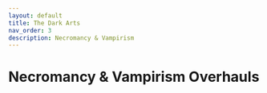 ```yaml
---
layout: default
title: The Dark Arts
nav_order: 3
description: Necromancy & Vampirism
---
```


# Necromancy & Vampirism Overhauls
